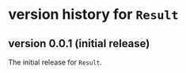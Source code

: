 # version history for `Result`

## version 0.0.1 (initial release)

The initial release for `Result`.
